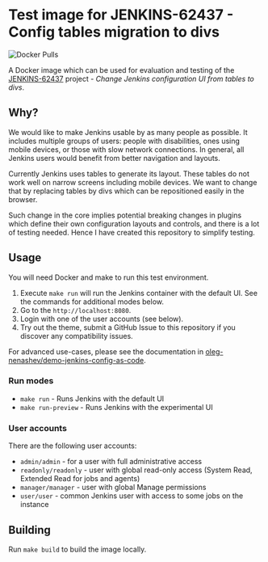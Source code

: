 # Test image for JENKINS-62437 - Config tables migration to divs

![Docker Pulls](https://img.shields.io/docker/pulls/jenkins4eval/jenkins-62437-config-tables-to-divs)

A Docker image which can be used for evaluation and testing of the [JENKINS-62437](https://issues.jenkins-ci.org/browse/JENKINS-62437) project -
_Change Jenkins configuration UI from tables to divs_.

## Why?

We would like to make Jenkins usable by as many people as possible.
It includes multiple groups of users: people with disabilities, ones using mobile devices, or those with slow network connections.
In general, all Jenkins users would benefit from better navigation and layouts.

Currently Jenkins uses tables to generate its layout.
These tables do not work well on narrow screens including mobile devices.
We want to change that by replacing tables by divs which can be repositioned easily in the browser.

Such change in the core implies potential breaking changes in plugins which define their own configuration layouts and controls,
and there is a lot of testing needed.
Hence I have created this repository to simplify testing.

## Usage

You will need Docker and make to run this test environment.

1. Execute `make run` will run the Jenkins container with the default UI.
   See the commands for additional modes below.
2. Go to the `http://localhost:8080`.
3. Login with one of the user accounts (see below).
4. Try out the theme, submit a GitHub Issue to this repository if you discover any compatibility issues.

For advanced use-cases, please see the documentation in [oleg-nenashev/demo-jenkins-config-as-code](https://github.com/oleg-nenashev/demo-jenkins-config-as-code).

### Run modes

* `make run` - Runs Jenkins with the default UI
* `make run-preview` - Runs Jenkins with the experimental UI

<!--
* `make run-dark` - Runs Jenkins with the default UI and the [Dark Theme](https://github.com/jenkinsci/dark-theme)
* `make run-preview-dark` - Runs Jenkins with the experimental UI and the [Dark Theme](https://github.com/jenkinsci/dark-theme)
-->

### User accounts

There are the following user accounts:

  * `admin/admin` - for a user with full administrative access
  * `readonly/readonly` - user with global read-only access (System Read, Extended Read for jobs and agents)
  * `manager/manager` - user with global Manage permissions
  * `user/user` - common Jenkins user with access to some jobs on the instance

## Building

Run `make build` to build the image locally.

